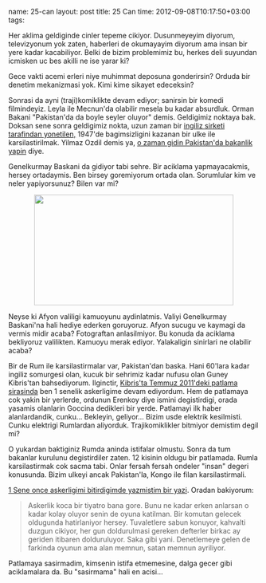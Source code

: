 name: 25-can
layout: post
title: 25 Can
time: 2012-09-08T10:17:50+03:00
tags: 

<p>Her aklima geldiginde cinler tepeme cikiyor. Dusunmeyeyim diyorum, televizyonum yok zaten, haberleri de okumayayim diyorum ama insan bir yere kadar kacabiliyor. Belki de bizim problemimiz bu, herkes deli suyundan icmisken uc bes akilli ne ise yarar ki?</p>

<p>Gece vakti acemi erleri niye muhimmat deposuna gonderirsin? Orduda bir denetim mekanizmasi yok. Kimi kime sikayet edeceksin?</p>

<p>Sonrasi da ayni (traji)komiklikte devam ediyor; sanirsin bir komedi filmindeyiz. Leyla ile Mecnun'da olabilir mesela bu kadar absurdluk. Orman Bakani "Pakistan'da da boyle seyler oluyor" demis. Geldigimiz noktaya bak. Doksan sene sonra geldigimiz nokta, uzun zaman bir <a href="http://en.wikipedia.org/wiki/British_East_India_Company">ingiliz sirketi  tarafindan yonetilen,</a> 1947'de bagimsizligini kazanan bir ulke ile karsilastirilmak. Yilmaz Ozdil demis ya, <a href="http://www.hurriyet.com.tr/yazarlar/21400489.asp">o zaman gidin Pakistan'da bakanlik yapin</a> diye.</p>

<p>Genelkurmay Baskani da gidiyor tabi sehre. Bir aciklama yapmayacakmis, hersey ortadaymis. Ben birsey goremiyorum ortada olan. Sorumlular kim ve neler yapiyorsunuz? Bilen var mi?</p>
<div class="seperator" style="clear: both; text-align: center;"><a href="https://picasaweb.google.com/lh/photo/090RSZDsQE2mb3-G5TPM-PyZMD2EXa6dWc_79gKSrh4?feat=embedwebsite"><img src="https://lh6.googleusercontent.com/-4b8U9Z3Wcks/UEr0zNW_mFI/AAAAAAAACCs/0mKf45KOL0o/s400/120907hali.jpg" height="222" width="400" /></a></div>

<p>Neyse ki Afyon valiligi kamuoyunu aydinlatmis. Valiyi Genelkurmay Baskani'na hali hediye ederken goruyoruz. Afyon sucugu ve kaymagi da vermis midir acaba? Fotograftan anlasilmiyor. Bu konuda da aciklama bekliyoruz valilikten. Kamuoyu merak ediyor. Yalakaligin sinirlari ne olabilir acaba?</p>

<p>Bir de Rum ile karsilastirmalar var, Pakistan'dan baska. Hani 60'lara kadar ingiliz somurgesi olan, kucuk bir sehrimiz kadar nufusu olan Guney Kibris'tan bahsediyorum. Ilginctir, <a href="http://articles.latimes.com/2011/jul/12/world/la-fg-cyprus-explosion-20110712">Kibris'ta Temmuz 2011'deki patlama sirasinda</a> ben 1 senelik askerligime devam ediyordum. Hem de patlamaya cok yakin bir yerlerde, ordunun Erenkoy diye ismini degistirdigi, orada yasamis olanlarin Goccina dedikleri bir yerde. Patlamayi ilk haber alanlardandik, cunku... Bekleyin, geliyor... Bizim usde elektrik kesilmisti. Cunku elektrigi Rumlardan aliyorduk. Trajikomiklikler bitmiyor demistim degil mi?</p>

<p>O yukardan baktiginiz Rumda aninda istifalar olmustu. Sonra da tum bakanlar kurulunu degistirdiler zaten. 12 kisinin oldugu bir patlamada. Rumla karsilastirmak cok sacma tabi. Onlar fersah fersah ondeler "insan" degeri konusunda. Bizim ulkeyi ancak Pakistan'la, Kongo ile filan karsilastirmali.</p>

<p><a href="http://blog.tayfunsen.com/2011/08/bir-senenin-ardindan.html">1 Sene once askerligimi bitirdigimde yazmistim bir yazi</a>. Oradan bakiyorum:</p>

<blockquote>Askerlik koca bir tiyatro bana gore. Bunu ne kadar erken anlarsan o kadar kolay oluyor senin de oyuna katilman. Bir komutan gelecek oldugunda hatirlaniyor hersey. Tuvaletlere sabun konuyor, kahvalti duzgun cikiyor, her gun doldurulmasi gereken defterler birkac ay geriden itibaren dolduruluyor. Saka gibi yani. Denetlemeye gelen de farkinda oyunun ama alan memnun, satan memnun ayriliyor.</blockquote>

<p>Patlamaya sasirmadim, kimsenin istifa etmemesine, dalga gecer gibi aciklamalara da. Bu "sasirmama" hali en acisi...</p>
